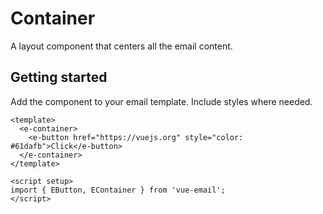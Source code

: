 # Container
A layout component that centers all the email content.

## Getting started
Add the component to your email template. Include styles where needed.

```vue
<template>
  <e-container>
    <e-button href="https://vuejs.org" style="color: #61dafb">Click</e-button>
  </e-container>
</template>

<script setup>
import { EButton, EContainer } from 'vue-email';
</script>
```
